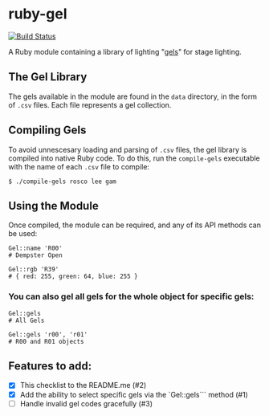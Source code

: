 # ruby-gel
[![Build Status](https://travis-ci.org/redbassett/ruby-gel.svg?branch=master)](https://travis-ci.org/redbassett/ruby-gel)

A Ruby module containing a library of lighting "[gels](https://en.wikipedia.org/wiki/Color_gel)" for stage lighting.

## The Gel Library
The gels available in the module are found in the `data` directory, in the form of `.csv` files. Each file represents a gel collection.

## Compiling Gels
To avoid unnescesary loading and parsing of `.csv` files, the gel library is compiled into native Ruby code. To do this, run the `compile-gels` executable with the name of each `.csv` file to compile:

```$ ./compile-gels rosco lee gam```

## Using the Module
Once compiled, the module can be required, and any of its API methods can be used:

```
Gel::name 'R00'
# Dempster Open

Gel::rgb 'R39'
# { red: 255, green: 64, blue: 255 }
```

### You can also gel all gels for the whole object for specific gels:

```
Gel::gels
# All Gels

Gel::gels 'r00', 'r01'
# R00 and R01 objects
```

## Features to add:
- [x] This checklist to the README.me (#2)
- [x] Add the ability to select specific gels via the `Gel::gels``` method (#1)
- [ ] Handle invalid gel codes gracefully (#3)
